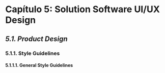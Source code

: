 # Capítulo 5: Solution Software UI/UX Design #

## _5.1. Product Design_ ##

### 5.1.1. Style Guidelines ###

#### 5.1.1.1. General Style Guidelines ####